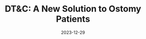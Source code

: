 ---
layout: post
featured: false
title: "DT&C: A New Solution to Ostomy Patients"
date: 2023-12-29
project_code: "DT&C"
thumbnail: "/assets/project-assets/DT&C/thumbnail.jpg"
intro: "DT&C is a new solution to ostomy patients"
---